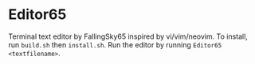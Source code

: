 # Editor65

Terminal text editor by FallingSky65 inspired by vi/vim/neovim.
To install, run `build.sh` then `install.sh`. Run the editor by running `Editor65 <textfilename>`.
